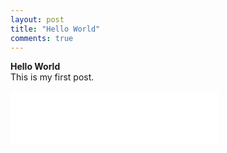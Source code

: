 ```yaml
---
layout: post
title: "Hello World"
comments: true
---
```


**Hello World**   
This is my first post.

<iframe frameborder="yes" border="100" marginwidth="4" marginheight="0" width=333 height=86 src="//music.163.com/outchain/player?type=2&id=1413377028&auto=1&height=66"></iframe>
